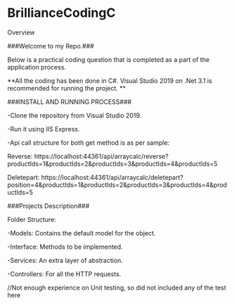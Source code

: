 # BrillianceCodingC

Overview

###Welcome to my Repo.###

Below is a practical coding question that is completed as a part of the application process.

**All the coding has been done in C#. Visual Studio 2019 on .Net 3.1 is recommended for running the project. **

###INSTALL AND RUNNING PROCESS###

-Clone the repository from Visual Studio 2019.

-Run it using IIS Express.

-Api call structure for both get method is as per sample: 

Reverse: https://localhost:44361/api/arraycalc/reverse?productIds=1&productIds=2&productIds=3&productIds=4&productIds=5

Deletepart: https://localhost:44361/api/arraycalc/deletepart?position=4&productIds=1&productIds=2&productIds=3&productIds=4&productIds=5

###Projects Description###

Folder Structure:

-Models: Contains the default model for the object.

-Interface: Methods to be implemented.

-Services: An extra layer of abstraction.

-Controllers: For all the HTTP requests.

//Not enough experience on Unit testing, so did not included any of the test here
